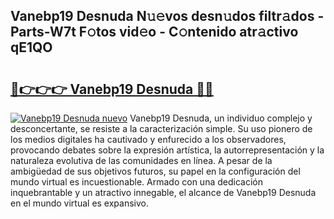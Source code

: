 ## Vanebp19 Desnuda N𝚞𝚎vos desn𝚞dos filtr𝚊dos - Parts-W7t F𝚘tos vid𝚎o - C𝚘ntenido atr𝚊ctivo qE1QO

# <h2><a href="http://mbdmt2k.tromn.icu/?c=Vanebp19+Desnuda">🔗👉👉👉 Vanebp19 Desnuda 🔗🔗</a></h2>

[![Vanebp19 Desnuda nuevo](https://i.imgur.com/pEAQMta.gif)](http://mbdmt2k.tromn.icu/?c=Vanebp19+Desnuda)
Vanebp19 Desnuda, un individuo complejo y desconcertante, se resiste a la caracterización simple. Su uso pionero de los medios digitales ha cautivado y enfurecido a los observadores, provocando debates sobre la expresión artística, la autorrepresentación y la naturaleza evolutiva de las comunidades en línea. A pesar de la ambigüedad de sus objetivos futuros, su papel en la configuración del mundo virtual es incuestionable. Armado con una dedicación inquebrantable y un atractivo innegable, el alcance de Vanebp19 Desnuda en el mundo virtual es expansivo.
